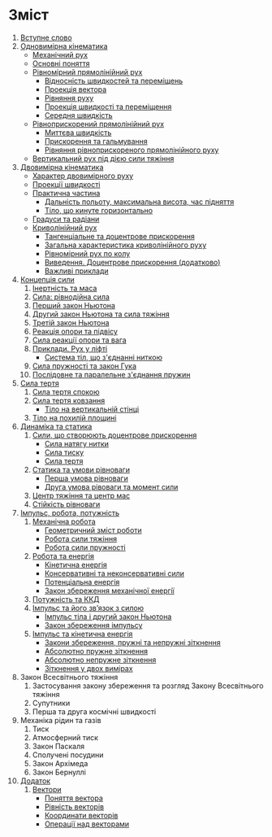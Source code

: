 # Зміст

1. [Вступне слово](book/vstupne_slovo.md)
2. [Одновимірна кінематика](book/chapter_1/1vstup.md)
   * [Механічний рух](book/chapter_1/2mehanichnii_ruh.md)
   * [Основні поняття](book/chapter_1/3osnovni_ponyattya.md)
   * [Рівномірний прямолінійний рух](book/chapter_1/4shlyah_ta_shv.md)
     * [Вiдноснiсть швидкостей та перемiщень](book/chapter_1/5vidnosnist.md)
     * [Проекцiя вектора](book/chapter_1/6proektsiya_vektora.md)
     * [Рiвняння руху](book/chapter_1/7rivnyannya_ruhu.md) 
     * [Проекцiя швидкостi та перемiщення](book/chapter_1/8proektsiya.md)
     * [Середня швидкiсть](book/chapter_1/9serednya_shvidkist.md)
   * [Рiвноприскорений прямолiнiйний рух](book/chapter_2/1rivnopriskorenii_ruh.md)
     * [Миттєва швидкiсть](book/chapter_2/2miteva_shvidkist.md)
     * [Прискорення та гальмування](book/chapter_2/3priskorennya.md)
     * [Рiвняння рiвноприскореного прямолiнiйного руху](book/chapter_2/4rivnyannya.md)
   * [Вертикальний рух пiд дiєю сили тяжiння](book/chapter_2/5vertikalnii.md)
3. [Двовимірна кінематика](book/chapter_3/1teorya_dvovimrnogo_ruhu.md)
   * [Характер двовимірного руху](book/chapter_3/2harakter_dvovimrnogo_ruhu.md)
   * [Проекції швидкості](book/chapter_3/3proekts_shvidkost.md)
   * [Практична частина](book/chapter_3/4praktichna_chastina.md)
     * [Дальнiсть польоту, максимальна висота, час пiдняття](book/chapter_3/5dalnst_polotu,_maksimalna_visota,_chas_padnnya.md)
     * [Тіло, що кинуте горизонтально](book/chapter_3/6tilo,_scho_kinute_gorizontalno.md)
   * [Градуси та радіани](book/chapter_3/7gradusi_ta_radani.md)
   * [Криволінійний рух](book/chapter_3/8krivolninii_ruh.md)
     * [Тангенціальне та доцентрове прискорення](book/chapter_3/9tangentsalne_ta_dotsentrove_priskorennya.md)
     * [Загальна характеристика криволінійного руху](book/chapter_3/10zagalna_harakteristika_krivolninogo_ruhu.md)
     * [Рівномірний рух по колу](book/chapter_3/11rvnomrnii_ruh_po_kolu.md)
     * [Виведення. Доцентрове прискорення \(додатково\)](book/chapter_3/12vivedennya_dotsentrove_priskorennya_dodatkovo.md)
     * [Важливі приклади](book/chapter_3/13vazhliv_prikladi.md)
4. [Концепція сили](book/chapter_4/1vstup_u_dinamku.md) 
   1. [Інертність та маса](book/chapter_4/2nertnst_ta_masa.md)
   2. [Сила: рівнодійна сила](book/chapter_4/3sila_rvnodina_sil.md)
   3. [Перший закон Ньютона](book/chapter_4/4pershii_zakon_nyutona.md)
   4. [Другий закон Ньютона та сила тяжіння](book/chapter_4/5drugii_zakon_nyutona_ta_sila_tyazhnnya.md)
   5. [Третій закон Ньютона](book/chapter_4/6treti_zakon_nyutona.md)
   6. [Реакція опори та підвісу](book/chapter_4/7reaktsiya_opori_ta_pidvisu.md)
   7. [Сила реакції опори та вага](book/chapter_4/8sila_reakts_opori_ta_vaga.md)
   8. [Приклади. Рух у ліфті](book/chapter_4/10ruh_u_lft.md)
      * [Система тіл, що з'єднанні ниткою](book/chapter_4/11sistema_tl,_scho_zdnann_nitkoyu.md)
   9. [Сила пружності та закон Гука](book/chapter_4/12sila_pruzhnost_ta_zakon_guka.md)
   10. [Послідовне та паралельне з'єднання пружин](book/chapter_4/13posldovne_ta_paralelne_zdnannya_pruzhin.md)
5. [Сила тертя](book/chapter_5/silatertya.md)
   1. [Сила тертя спокою](book/chapter_5/sila_tertya_spokoyu.md)
   2. [Сила тертя ковзання](book/chapter_5/sila_tertya_kovzannya.md)
      * [Тiло на вертикальнiй стiнцi](book/chapter_5/tilo_na_vertikalnii_stintsi.md)
   3. [Тiло на похилiй площинi](book/chapter_5/tilo_na_pohilii_ploschini.md)
6. [Динамiка та статика](book/chapter_6/vstup_do_dinamiki_ruhu_tila_po_kolu.md)
   1. [Сили, що створюють доцентрове прискорення](book/chapter_6/sili,_scho_stvoryuyut_dotsentrove_priskorennya.md)
      * [Сила натягу нитки](book/chapter_6/sila_natyagu_nitki.md)
      * [Сила тиску](book/chapter_6/sila_tisku.md)
      * [Сила тертя](book/chapter_6/sila_tertya.md)
   2. [Статика та умови рiвноваги](book/chapter_6/statika_ta_umovi_rivnovagi.md)
      * [Перша умова рiвноваги](book/chapter_6/persha_umova_rivnovagi.md)
      * [Друга умова рiвоваги та момент сили](book/chapter_6/druga_umova_rivovagi_ta_moment_sili.md)
   3. [Центр тяжiння та центр мас](book/chapter_6/tsentr_tyazhinnya_ta_tsentr_mas.md)
   4. [Стiйкiсть рiвноваги](book/chapter_6/stiikist_rivnovagi.md)
7. [Iмпульс, робота, потужнiсть](book/chapter_7/impuls,_robota,_potuzhnist.md)
   1. [Механiчна робота](book/chapter_7/mehanichna_robota.md)
      * [Геометричний змiст роботи](book/chapter_7/geometrichnii_zmist_roboti.md)
      * [Робота сили тяжiння](book/chapter_7/robota_sili_tyazhinnya.md)
      * [Робота сили пружностi](book/chapter_7/robota_sili_pruzhnosti.md)
   2. [Робота та енергiя](book/chapter_7/robota_ta_energiya.md)
      * [Кiнетична енергiя](book/chapter_7/kinetichna_energiya.md)
      * [Консервативнi та неконсервативнi сили](book/chapter_7/konservativni_ta_nekonservativni_sili.md)
      * [Потенцiальна енергiя](book/chapter_7/potentsialna_energiya.md)
      * [Закон збереження механiчної енергiї](book/chapter_7/zakon_zberezhennya_mehanichno_energi.md)
   3. [Потужнiсть та ККД](book/chapter_7/potuzhnist_ta_kkd.md)
   4. [Iмпульс та його зв’язок з силою](book/chapter_7/impuls_tila_ta_yogo_zvyazok_iz_siloyu.md)
      * [Імпульс тіла і другий закон Ньютона](book/chapter_7/impuls_tila_i_drugiy_zakon_Nyutona.md)
      * [Закон збереження iмпульсу](book/chapter_7/zakon_zberezhennya_impulsu.md)
   5. [Імпульс та кінетична енергія](book/chapter_7/impuls_ta_kinetichna_energiya.md)
      * [Закони збереження, пружні та непружні зіткнення](book/chapter_7/zakoni_zberejennia,_prujni_ta_neprujni_zitknennia.md)
      * [Абсолютно пружне зіткнення](book/chapter_7/absolytno_prujne_zitknennia.md)
      * [Абсолютно непружне зіткнення](book/chapter_7/absolytno_neprujne_zitknennia.md)
      * [Зіткнення у двох вимірах](book/chapter_7/zitknennia_u_dvoh_vymirah.md)
8. Закон Всесвітнього тяжіння
   1. Застосування закону збереження та розгляд Закону Всесвiтнього тяжiння
   2. Супутники
   3. Перша та друга космiчнi швидкостi
9. Механіка рідин та газів
   1. Тиск
   2. Атмосферний тиск
   3. Закон Паскаля
   4. Сполученi посудини
   5. Закон Архiмеда
   6. Закон Бернуллi
10. [Додаток](book/Add/trigonometry/trigonometry.md)
    1. [Вектори](book/Add/vector/vector1.md)
       * [Поняття вектора](book/Add/vector/vector1.md)
       * [Рівність векторів](book/Add/vector/vector2.md)
       * [Координати векторів](book/Add/vector/vector3.md)
       * [Операції над векторами](book/Add/vector/vector4.md)



